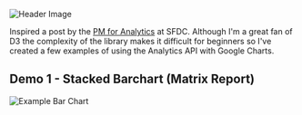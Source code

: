 ![Header Image](https://dl.dropboxusercontent.com/u/4151695/html/Analytics%20API/Analytics%20API.jpg)

Inspired a post by the [PM for Analytics](https://medium.com/p/c87517ab52b1) at SFDC. Although I'm a great fan of D3 the complexity of the library makes it difficult for beginners so I've created a few examples of using the Analytics API with Google Charts.

## Demo 1 - Stacked Barchart (Matrix Report)
![Example Bar Chart](https://dl.dropboxusercontent.com/u/4151695/html/Analytics%20API/stacked-bar-chart.png)
